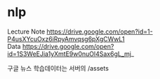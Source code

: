 # nlp

Lecture Note
https://drive.google.com/open?id=1-P4usXYcuOxz6iRpyAmvqsg6pXgCWwL1
<br>
Data
https://drive.google.com/open?id=1S3WeEJia1yXmtE9w0nuOl4Sax6gL_mj_

구글 뉴스 학습데이터는 서버의 /assets 


